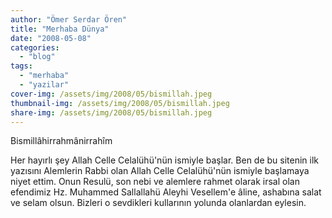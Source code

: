 ```yaml
---
author: "Ömer Serdar Ören"
title: "Merhaba Dünya"
date: "2008-05-08"
categories: 
  - "blog"
tags: 
  - "merhaba"
  - "yazilar"
cover-img: /assets/img/2008/05/bismillah.jpeg
thumbnail-img: /assets/img/2008/05/bismillah.jpeg
share-img: /assets/img/2008/05/bismillah.jpeg
---
```


Bismillâhirrahmânirrahîm

Her hayırlı şey Allah Celle Celalühü'nün ismiyle başlar. Ben de bu sitenin ilk yazısını Alemlerin Rabbi olan Allah Celle Celalühü'nün ismiyle başlamaya niyet ettim. Onun Resulü, son nebi ve alemlere rahmet olarak irsal olan efendimiz Hz. Muhammed Sallallahü Aleyhi Vesellem'e âline, ashabına salat ve selam olsun. Bizleri o sevdikleri kullarının yolunda olanlardan eylesin.
